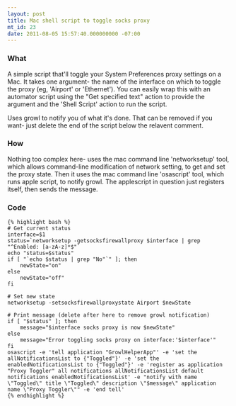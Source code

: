 ```yaml
---
layout: post
title: Mac shell script to toggle socks proxy
mt_id: 23
date: 2011-08-05 15:57:40.000000000 -07:00
---
```


### What

A simple script that'll toggle your System Preferences proxy settings on a Mac.  It takes one argument- the name of the interface on which to toggle the proxy (eg, 'Airport' or 'Ethernet').  You can easily wrap this with an automator script using the "Get specified text" action to provide the argument and the 'Shell Script' action to run the script.

Uses growl to notify you of what it's done.  That can be removed if you want- just delete the end of the script below the relavent comment.

### How

Nothing too complex here- uses the mac command line 'networksetup' tool, which allows command-line modification of network setting, to get and set the proxy state.  Then it uses the mac command line 'osascript' tool, which runs apple script, to notify growl.  The applescript in question just registers itself, then sends the message.

### Code

    {% highlight bash %}
    # Get current status
    interface=$1
    status=`networksetup -getsocksfirewallproxy $interface | grep "^Enabled: [a-zA-z]*$"`
    echo "status=$status"
    if [ "`echo $status | grep "No"`" ]; then
        newState="on"
    else
        newState="off"
    fi

    # Set new state
    networksetup -setsocksfirewallproxystate Airport $newState

    # Print message (delete after here to remove growl notification)
    if [ "$status" ]; then
        message="$interface socks proxy is now $newState"
    else
        message="Error toggling socks proxy on interface:'$interface'"
    fi
    osascript -e 'tell application "GrowlHelperApp"' -e 'set the allNotificationsList to {"Toggled"}' -e 'set the enabledNotificationsList to {"Toggled"}' -e 'register as application "Proxy Toggler" all notifications allNotificationsList default notifications enabledNotificationsList' -e "notify with name \"Toggled\" title \"Toggled\" description \"$message\" application name \"Proxy Toggler\"" -e 'end tell'
    {% endhighlight %}
 
